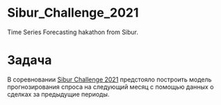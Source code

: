# Sibur_Challenge_2021
Time Series Forecasting hakathon from Sibur.

# Задача
В соревновании [Sibur Challenge 2021](https://sibur.ai-community.com/competitions/5) предстояло построить модель прогнозирования спроса на следующий месяц с помощью данных о сделках за предыдущие периоды.
 
 
